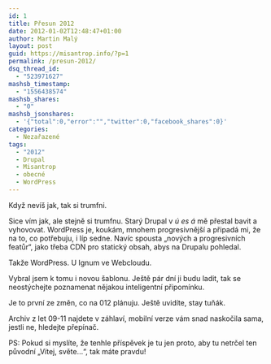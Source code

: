 ```yaml
---
id: 1
title: Přesun 2012
date: 2012-01-02T12:48:47+01:00
author: Martin Malý
layout: post
guid: https://misantrop.info/?p=1
permalink: /presun-2012/
dsq_thread_id:
  - "523971627"
mashsb_timestamp:
  - "1556438574"
mashsb_shares:
  - "0"
mashsb_jsonshares:
  - '{"total":0,"error":"","twitter":0,"facebook_shares":0}'
categories:
  - Nezařazené
tags:
  - "2012"
  - Drupal
  - Misantrop
  - obecné
  - WordPress
---
```

Když nevíš jak, tak si trumfni.

<!--more-->

Sice vím jak, ale stejně si trumfnu. Starý Drupal v _ú es á_ mě přestal bavit a vyhovovat. WordPress je, koukám, mnohem progresivnější a připadá mi, že na to, co potřebuju, i líp sedne. Navíc spousta &#8222;nových a progresivních featůr&#8220;, jako třeba CDN pro statický obsah, abys na Drupalu pohledal.

Takže WordPress. U Ignum ve Webcloudu.

Vybral jsem k tomu i novou šablonu. Ještě pár dní ji budu ladit, tak se neostýchejte poznamenat nějakou inteligentní připomínku.

Je to první ze změn, co na 012 plánuju. Ještě uvidíte, stay tuňák.

Archiv z let 09-11 najdete v záhlaví, mobilní verze vám snad naskočila sama, jestli ne, hledejte přepínač.

PS: Pokud si myslíte, že tenhle příspěvek je tu jen proto, aby tu netrčel ten původní &#8222;Vítej, světe&#8230;&#8220;, tak máte pravdu!